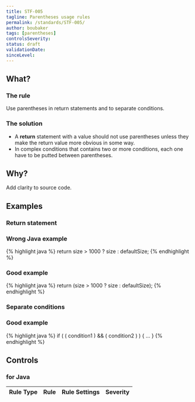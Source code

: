 ```yaml
---
title: STF-005
tagline: Parentheses usage rules
permalink: /standards/STF-005/
author: boubaker
tags: [parentheses]
controlsSeverity:
status: draft
validationDate:
sinceLevel:
---
```


<a name="what"></a>
## What?

### <i class="fa fa-info-circle"></i> The rule

Use parentheses in return statements and to separate conditions.

### <i class="fa fa-lightbulb-o"></i> The solution

* A **return** statement with a value should not use parentheses unless they make the return value more obvious in some way.
* In complex conditions that contains two or more conditions, each one have to be putted between parentheses.

<a name="why"></a>
## Why?

Add clarity to source code.

<a name="examples"></a>
## Examples

### Return statement

<div class="panel panel-danger">
  <div class="panel-heading">
    <h3 class="panel-title"><i class="fa fa-thumbs-down pull-right"></i> Wrong Java example</h3>
  </div>
  <div class="panel-body">

{% highlight java %}
    return size > 1000 ? size : defaultSize;
{% endhighlight %}

  </div>
</div>

<div class="panel panel-success">
  <div class="panel-heading">
    <h3 class="panel-title"><i class="fa fa-thumbs-up pull-right"></i> Good example</h3>
  </div>
  <div class="panel-body">

{% highlight java %}
    return (size > 1000 ? size : defaultSize);
{% endhighlight %}

  </div>
</div>

### Separate conditions

<div class="panel panel-success">
  <div class="panel-heading">
    <h3 class="panel-title"><i class="fa fa-thumbs-up pull-right"></i> Good example</h3>
  </div>
  <div class="panel-body">

{% highlight java %}
    if ( ( condition1 ) && ( condition2 ) )  {
      ...
    }
{% endhighlight %}

  </div>
</div>

<a name="controls"></a>
## <i class="fa fa-shield"></i> Controls

### for Java

<div class="table-responsive">
  <table class="table">
    <thead>
      <tr>
        <th>Rule Type</th>
        <th>Rule</th>
        <th>Rule Settings</th>
        <th>Severity</th>
      </tr>
    </thead>
    <tbody>
   </tbody>
  </table>
</div>
